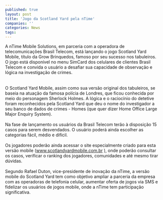 ```yaml
---
published: true
layout: post
title: 'Jogo da Scotland Yard pela nTime'
companies: ''
categories: News
tags: 
---
```

A nTime Mobile Solutions, em parceria com a operadora de telecomunicações Brasil Telecom, está lançando o jogo Scotland Yard Mobile, título da Grow Brinquedos, famoso por seu sucesso nos tabuleiros. O jogo está disponível no menu SimCard dos celulares de clientes Brasil Telecom  e convida o usuário a desafiar sua capacidade de observação e lógica na investigação de crimes.<br /><br /> <br />O Scotland Yard Mobile, assim como sua versão original dos tabuleiros, se baseia na atuação da famosa polícia de Londres, que ficou conhecida por meio do personagem Sherlock Holmes. A lógica e o raciocínio do detetive foram reconhecidos pela Scotland Yard que deu o nome do investigador a seu banco de dados de crimes - Homes (que quer dizer Home Office Large Major Enquiry System).<br /><br />Na fase de lançamento os usuários da Brasil Telecom terão à disposição 15 casos para serem desvendados. O usuário poderá ainda escolher as categorias fácil, médio e difícil.<br /><br />Os jogadores poderão ainda acessar o site especialmente criado para esta versão mobile (<a href="http://www.scotlandyardmobile.com.br" target="_blank">www.scotlandyardmobile.com.br</a>
), onde poderão consultar os casos, verificar o ranking dos jogadores, comunidades e até mesmo tirar dúvidas.<br /><br />Segundo Rafael Duton, vice-presidente de inovação da nTime, a versão mobile do Scotland Yard tem como objetivo ampliar a parceria da empresa com as operadoras de telefonia celular, aumentar oferta de jogos via SMS e fidelizar os usuários de jogos mobile, onde a nTime tem participação significativa.
